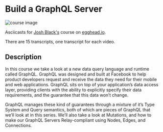 # Build a GraphQL Server

![course image](https://d2eip9sf3oo6c2.cloudfront.net/series/covers/000/000/080/full/EGH_GraphQL_Final-cover.png?1481655254)

Asciicasts for [Josh Black's](https://github.com/joshblack) course on [egghead.io](https://egghead.io/courses/build-a-graphql-server).

There are 15 transcripts, one transcript for each video.

## Description
In this course we take a look at a new data query language and runtime called GraphQL. GraphQL was designed and built at Facebook to help product developers request and receive the data they need for their mobile and web applications. GraphQL sits on top of your application’s data access layer, providing clients with the ability to explicitly specify their data requirements, and the guarantee that this data won’t change.

GraphQL manages these kind of guarantees through a mixture of it’s Type System and Query semantics, both of which are pieces of GraphQL that we’ll look at in this series. We’ll also take a look at Mutations, and how to make our GraphQL Servers Relay-compliant using Nodes, Edges, and Connections.
